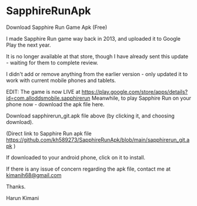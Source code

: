 # SapphireRunApk
Download Sapphire Run Game Apk (Free)

I made Sapphire Run game way back in 2013, and uploaded it to Google Play the next year.

It is no longer available at that store, though I have already sent this update - waiting for them to complete review.

I didn't add or remove anything from the earlier version - only updated it to work with current mobile phones and tablets.

EDIT: The game is now LIVE at https://play.google.com/store/apps/details?id=com.alloddsmobile.sapphirerun
Meanwhile, to play Sapphire Run on your phone now - download the apk file here.

Download sapphirerun_git.apk file above (by clicking it, and choosing download).

(Direct link to Sapphire Run apk file https://github.com/kh589273/SapphireRunApk/blob/main/sapphirerun_git.apk )

If downloaded to your android phone, click on it to install.

If there is any issue of concern regarding the apk file, contact me at kimanih68@gmail.com

Thanks.

Harun Kimani
